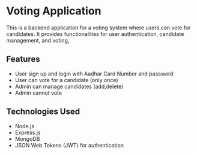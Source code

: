 # Voting Application

This is a backend application for a voting system where users can vote for candidates. It provides functionalities for user authentication, candidate management, and voting,

## Features

- User sign up and login with Aadhar Card Number and password
- User can vote for a candidate (only once)
- Admin can manage candidates (add,delete)
- Admin cannot vote

## Technologies Used

- Node.js
- Express.js
- MongoDB
- JSON Web Tokens (JWT) for authentication

